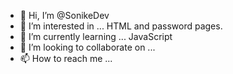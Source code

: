 - 👋 Hi, I’m @SonikeDev
- 👀 I’m interested in ... HTML and password pages.
- 🌱 I’m currently learning ... JavaScript
- 💞️ I’m looking to collaborate on ...
- 📫 How to reach me ...

<!---
SonikeDev/SonikeDev is a ✨ special ✨ repository because its `README.md` (this file) appears on your GitHub profile.
You can click the Preview link to take a look at your changes.
--->
